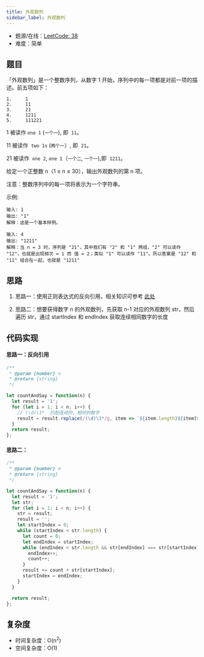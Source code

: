 ```yaml
---
title: 外观数列
sidebar_label: 外观数列
---
```


- 题源/在线：[LeetCode: 38](https://leetcode-cn.com/problems/count-and-say/)
- 难度：简单

## 题目

「外观数列」是一个整数序列，从数字 1 开始，序列中的每一项都是对前一项的描述。前五项如下：

```text
1.     1
2.     11
3.     21
4.     1211
5.     111221
```

1 被读作 `one 1` (`一个一`), 即  `11`。

11 被读作  `two 1s` (`两个一`）, 即  `21`。

21 被读作  `one 2`, `one 1`（`一个二`, `一个一`),即  `1211`。

给定一个正整数 n（1 ≤ n ≤ 30），输出外观数列的第 n 项。

注意：整数序列中的每一项将表示为一个字符串。

示例:

```text
输入: 1
输出: "1"
解释：这是一个基本样例。
```

```text
输入: 4
输出: "1211"
解释：当 n = 3 时，序列是 "21"，其中我们有 "2" 和 "1" 两组，"2" 可以读作 "12"，也就是出现频次 = 1 而 值 = 2；类似 "1" 可以读作 "11"。所以答案是 "12" 和 "11" 组合在一起，也就是 "1211"
```

## 思路

1. 思路一：使用正则表达式的反向引用，相关知识可参考 [此处](/docs/javascript/7.reference-type/regex#%E5%8F%8D%E5%90%91%E5%BC%95%E7%94%A8)

2. 思路二：想要获得数字 n 的外观数列，先获取 n-1 对应的外观数列 str，然后遍历 str，通过 startIndex 和 endIndex 获取连续相同数字的长度

## 代码实现

#### 思路一：反向引用

```js
/**
 * @param {number} n
 * @return {string}
 */

let countAndSay = function(n) {
  let result = '1';
  for (let i = 1; i < n; i++) {
    // (\d)\1*  匹配连续的、相同的数字
    result = result.replace(/(\d)\1*/g, item => `${item.length}${item[0]}`);
  }
  return result;
};
```

#### 思路二：

```js
/**
 * @param {number} n
 * @return {string}
 */

let countAndSay = function(n) {
  let result = '1';
  let str;
  for (let i = 1; i < n; i++) {
    str = result;
    result = '';
    let startIndex = 0;
    while (startIndex < str.length) {
      let count = 0;
      let endIndex = startIndex;
      while (endIndex < str.length && str[endIndex] === str[startIndex]) {
        endIndex++;
        count++;
      }
      result += count + str[startIndex];
      startIndex = endIndex;
    }
  }

  return result;
};
```

## 复杂度

- 时间复杂度：O(n<sup>2</sup>)
- 空间复杂度：O(1)
